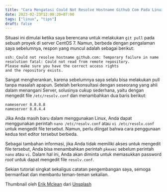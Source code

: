 ```yaml
---
title: "Cara Mengatasi Could Not Resolve Hostname Github Com Pada Linux"
date: 2023-02-23T12:00:20+07:00
tags: ["linux", "tips"]
draft: false
---
```


Situasi ini dimulai ketika saya berencana untuk melakukan `git pull` pada sebuah
proyek di server CentOS 7. Namun, berbeda dengan pengalaman saya sebelumnya,
respon yang muncul adalah sebagai berikut:

```
ssh: Could not resolve hostname github.com: Temporary failure in name resolution fatal: Could not read from remote repository.
Please make sure you have the correct access rights
and the repository exists.
```

Sangat mengherankan, karena sebelumnya saya selalu bisa melakukan pull tanpa
masalah apapun. Setelah berkonsultasi dengan seseorang yang ahli dalam menangani
Server, solusinya cukup sederhana, yaitu dengan mengedit file `/etc/resolv.conf`
dan menambahkan dua baris berikut:

```
nameserver 8.8.8.8
nameserver 8.8.4.4
```

Jika Anda masih baru dalam menggunakan Linux, Anda dapat menggunakan perintah
`nano /etc/resolv.conf` atau `vi /etc/resolv.conf` untuk mengedit file tersebut.
Namun, perlu diingat bahwa cara penggunaan kedua text editor tersebut berbeda.

Sebagai tambahan informasi, jika Anda tidak memiliki akses untuk mengedit file
tersebut, Anda bisa menambahkan perintah `pkexec` sebelum perintah `nano` atau
`vi`. Dalam hal ini, Anda akan diminta untuk memasukkan password *root* untuk
dapat mengedit file `resolv.conf`.

Sekian tutorial singkat sekaligus catatan pengembangan saya, semoga bermanfaat
dan membantu teman-teman sekalian.

Thumbnail oleh <a href='https://unsplash.com/@introspectivedsgn?utm_source=unsplash&utm_medium=referral&utm_content=creditCopyText'>Erik Mclean</a> dari <a href='https://unsplash.com/photos/sxiSod0tyYQ?utm_source=unsplash&utm_medium=referral&utm_content=creditCopyText'>Unsplash</a>
